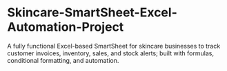 # Skincare-SmartSheet-Excel-Automation-Project
A fully functional Excel-based SmartSheet for skincare businesses to track customer invoices, inventory, sales, and stock alerts; built with formulas, conditional formatting, and automation.

